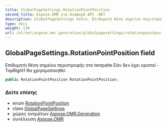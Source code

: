 ```yaml
---
title: GlobalPageSettings.RotationPointPosition
second_title: Aspose.OMR για Αναφορά API .NET
description: GlobalPageSettings πεδίο. Επιθυμητή θέση σημείου περιστροφής στο tempalte Εάν δεν έχει οριστεί TopRight1 θα χρησιμοποιηθεί
type: docs
weight: 130
url: /el/net/aspose.omr.generation/globalpagesettings/rotationpointposition/
---
```

## GlobalPageSettings.RotationPointPosition field

Επιθυμητή θέση σημείου περιστροφής στο tempalte Εάν δεν έχει οριστεί -TopRight1 θα χρησιμοποιηθεί

```csharp
public RotationPointPosition RotationPointPosition;
```

### Δείτε επίσης

* enum [RotationPointPosition](../../rotationpointposition/)
* class [GlobalPageSettings](../)
* χώρος ονομάτων [Aspose.OMR.Generation](../../globalpagesettings/)
* συνέλευση [Aspose.OMR](../../../)



